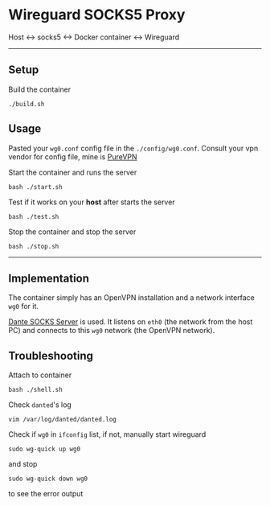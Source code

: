 # Wireguard SOCKS5 Proxy

Host <-> socks5 <-> Docker container <-> Wireguard

---

## Setup

Build the container

	./build.sh

## Usage

Pasted your `wg0.conf` config file in the `./config/wg0.conf`.
Consult your vpn vendor for config file, mine is [PureVPN](https://support.purevpn.com/article-categories/getting-started/linux)

Start the container and runs the server

	bash ./start.sh

Test if it works on your **host** after starts the server

	bash ./test.sh

Stop the container and stop the server

	bash ./stop.sh

---

## Implementation

The container simply has an OpenVPN installation and a network interface `wg0` for it.

[Dante SOCKS Server](https://www.inet.no/dante/) is used. It listens on `eth0` (the network from the host PC) and connects to this `wg0` network (the OpenVPN network).


## Troubleshooting


Attach to container

    bash ./shell.sh

Check `danted`'s log

    vim /var/log/danted/danted.log

Check if `wg0` in `ifconfig` list, if not, manually start wireguard

    sudo wg-quick up wg0

and stop 

    sudo wg-quick down wg0

to see the error output
